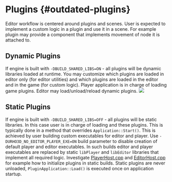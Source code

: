 Plugins {#outdated-plugins}
=======

Editor workflow is centered around plugins and scenes. User is expected to implement a custom logic in a plugin and use it in a scene. For example plugin may provide a component that implements movement of node it is attached to.

## Dynamic Plugins

If engine is built with `-DBUILD_SHARED_LIBS=ON` - all plugins will be dynamic libraries loaded at runtime. You may customize which plugins are loaded in editor only (for editor utilities) and which plugins are loaded in the editor and in the game (for custom logic). Player application is in charge of loading game plugins. Editor may load/unload/reload dynamic plugins.
![](https://user-images.githubusercontent.com/19151258/63638170-59c0b280-c68d-11e9-8525-9f3b2923969b.png)

## Static Plugins

If engine is built with `-DBUILD_SHARED_LIBS=OFF` - all plugins will be static libraries. In this case user is in charge of loading and these plugins. This is typically done in a method that overrides `Application::Start()`. This is achieved by user building custom executables for editor and player. Use `-DURHO3D_NO_EDITOR_PLAYER_EXE=ON` build parameter to disable creation of default player and editor executables. In such builds editor and player executables are replaced by static `libPlayer` and `libEditor` libraries that implement all required logic. Investigate [PlayerHost.cpp](https://github.com/rokups/rbfx/blob/master/Source/Player/PlayerHost.cpp) and [EditorHost.cpp](https://github.com/rokups/rbfx/blob/master/Source/Tools/Editor/EditorHost.cpp) for example how to initialize plugins in static builds. Static plugins are never unloaded, `PluginApplication::Load()` is executed once on application startup.